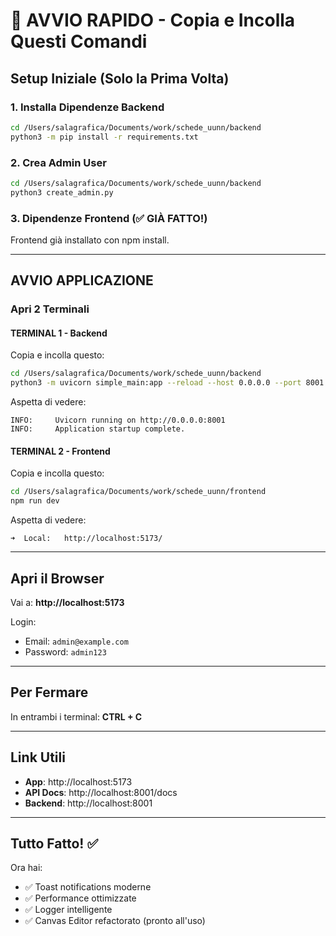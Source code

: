 # 🚀 AVVIO RAPIDO - Copia e Incolla Questi Comandi

## Setup Iniziale (Solo la Prima Volta)

### 1. Installa Dipendenze Backend
```bash
cd /Users/salagrafica/Documents/work/schede_uunn/backend
python3 -m pip install -r requirements.txt
```

### 2. Crea Admin User
```bash
cd /Users/salagrafica/Documents/work/schede_uunn/backend
python3 create_admin.py
```

### 3. Dipendenze Frontend (✅ GIÀ FATTO!)
Frontend già installato con npm install.

---

## AVVIO APPLICAZIONE

### Apri 2 Terminali

#### TERMINAL 1 - Backend
Copia e incolla questo:
```bash
cd /Users/salagrafica/Documents/work/schede_uunn/backend
python3 -m uvicorn simple_main:app --reload --host 0.0.0.0 --port 8001
```

Aspetta di vedere:
```
INFO:     Uvicorn running on http://0.0.0.0:8001
INFO:     Application startup complete.
```

#### TERMINAL 2 - Frontend
Copia e incolla questo:
```bash
cd /Users/salagrafica/Documents/work/schede_uunn/frontend
npm run dev
```

Aspetta di vedere:
```
➜  Local:   http://localhost:5173/
```

---

## Apri il Browser

Vai a: **http://localhost:5173**

Login:
- Email: `admin@example.com`
- Password: `admin123`

---

## Per Fermare

In entrambi i terminal: **CTRL + C**

---

## Link Utili

- **App**: http://localhost:5173
- **API Docs**: http://localhost:8001/docs
- **Backend**: http://localhost:8001

---

## Tutto Fatto! ✅

Ora hai:
- ✅ Toast notifications moderne
- ✅ Performance ottimizzate
- ✅ Logger intelligente
- ✅ Canvas Editor refactorato (pronto all'uso)
